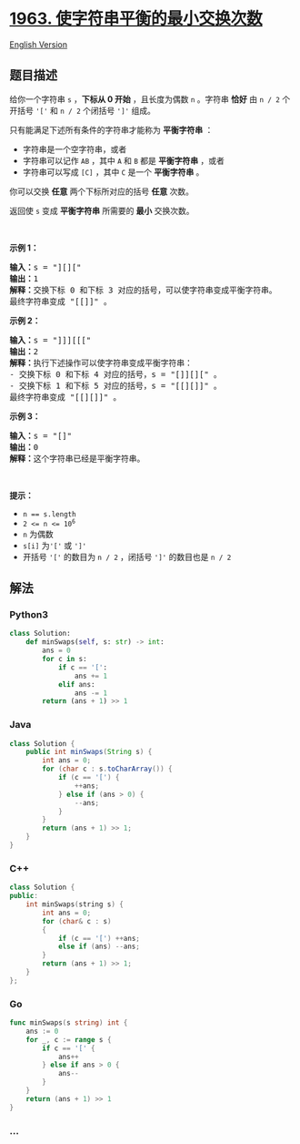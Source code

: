 # [1963. 使字符串平衡的最小交换次数](https://leetcode.cn/problems/minimum-number-of-swaps-to-make-the-string-balanced)

[English Version](/solution/1900-1999/1963.Minimum%20Number%20of%20Swaps%20to%20Make%20the%20String%20Balanced/README_EN.md)

## 题目描述

<!-- 这里写题目描述 -->

<p>给你一个字符串 <code>s</code> ，<strong>下标从 0 开始</strong> ，且长度为偶数 <code>n</code> 。字符串 <strong>恰好</strong> 由 <code>n / 2</code> 个开括号 <code>'['</code> 和 <code>n / 2</code> 个闭括号 <code>']'</code> 组成。</p>

<p>只有能满足下述所有条件的字符串才能称为 <strong>平衡字符串</strong> ：</p>

<ul>
	<li>字符串是一个空字符串，或者</li>
	<li>字符串可以记作 <code>AB</code> ，其中 <code>A</code> 和 <code>B</code> 都是 <strong>平衡字符串</strong> ，或者</li>
	<li>字符串可以写成 <code>[C]</code> ，其中 <code>C</code> 是一个 <strong>平衡字符串</strong> 。</li>
</ul>

<p>你可以交换 <strong>任意</strong> 两个下标所对应的括号 <strong>任意</strong> 次数。</p>

<p>返回使<em> </em><code>s</code> 变成 <strong>平衡字符串</strong> 所需要的 <strong>最小</strong> 交换次数。</p>

<p>&nbsp;</p>

<p><strong>示例 1：</strong></p>

<pre>
<strong>输入：</strong>s = "][]["
<strong>输出：</strong>1
<strong>解释：</strong>交换下标 0 和下标 3 对应的括号，可以使字符串变成平衡字符串。
最终字符串变成 "[[]]" 。
</pre>

<p><strong>示例 2：</strong></p>

<pre>
<strong>输入：</strong>s = "]]][[["
<strong>输出：</strong>2
<strong>解释：</strong>执行下述操作可以使字符串变成平衡字符串：
- 交换下标 0 和下标 4 对应的括号，s = "[]][][" 。
- 交换下标 1 和下标 5 对应的括号，s = "[[][]]" 。
最终字符串变成 "[[][]]" 。
</pre>

<p><strong>示例 3：</strong></p>

<pre>
<strong>输入：</strong>s = "[]"
<strong>输出：</strong>0
<strong>解释：</strong>这个字符串已经是平衡字符串。
</pre>

<p>&nbsp;</p>

<p><strong>提示：</strong></p>

<ul>
	<li><code>n == s.length</code></li>
	<li><code>2 &lt;= n &lt;= 10<sup>6</sup></code></li>
	<li><code>n</code> 为偶数</li>
	<li><code>s[i]</code> 为<code>'['</code> 或 <code>']'</code></li>
	<li>开括号 <code>'['</code> 的数目为 <code>n / 2</code> ，闭括号 <code>']'</code> 的数目也是 <code>n / 2</code></li>
</ul>

## 解法

<!-- 这里可写通用的实现逻辑 -->

<!-- tabs:start -->

### **Python3**

<!-- 这里可写当前语言的特殊实现逻辑 -->

```python
class Solution:
    def minSwaps(self, s: str) -> int:
        ans = 0
        for c in s:
            if c == '[':
                ans += 1
            elif ans:
                ans -= 1
        return (ans + 1) >> 1
```

### **Java**

<!-- 这里可写当前语言的特殊实现逻辑 -->

```java
class Solution {
    public int minSwaps(String s) {
        int ans = 0;
        for (char c : s.toCharArray()) {
            if (c == '[') {
                ++ans;
            } else if (ans > 0) {
                --ans;
            }
        }
        return (ans + 1) >> 1;
    }
}
```

### **C++**

```cpp
class Solution {
public:
    int minSwaps(string s) {
        int ans = 0;
        for (char& c : s)
        {
            if (c == '[') ++ans;
            else if (ans) --ans;
        }
        return (ans + 1) >> 1;
    }
};
```

### **Go**

```go
func minSwaps(s string) int {
	ans := 0
	for _, c := range s {
		if c == '[' {
			ans++
		} else if ans > 0 {
			ans--
		}
	}
	return (ans + 1) >> 1
}
```

### **...**

```

```

<!-- tabs:end -->
